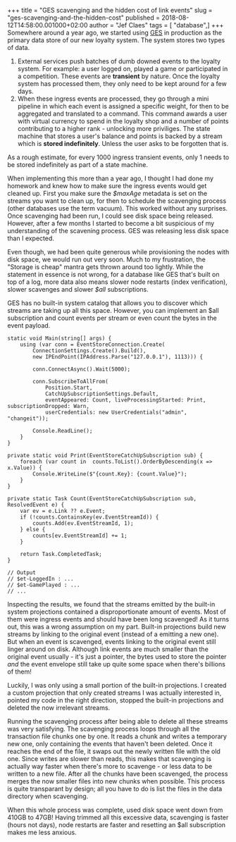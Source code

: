 +++
title = "GES scavenging and the hidden cost of link events"
slug = "ges-scavenging-and-the-hidden-cost"
published = 2018-08-12T14:58:00.001000+02:00
author = "Jef Claes"
tags = [ "database",]
+++
Somewhere around a year ago, we started using
[GES](https://eventstore.org/) in production as the primary data store
of our new loyalty system. The system stores two types of data.  

1.  External services push batches of dumb downed events to the loyalty
    system. For example: a user logged on, played a game or participated
    in a competition. These events are **transient** by nature. Once the
    loyalty system has processed them, they only need to be kept around
    for a few days.
2.  When these ingress events are processed, they go through a mini
    pipeline in which each event is assigned a specific weight, for then
    to be aggregated and translated to a command. This command awards a
    user with virtual currency to spend in the loyalty shop and a number
    of points contributing to a higher rank - unlocking more priviliges.
    The state machine that stores a user's balance and points is backed
    by a stream which is **stored indefinitely**. Unless the user asks
    to be forgotten that is.

As a rough estimate, for every 1000 ingress transient events, only 1
needs to be stored indefinitely as part of a state machine.

  

When implementing this more than a year ago, I thought I had done my
homework and knew how to make sure the ingress events would get cleaned
up. First you make sure the *$maxAge* metadata is set on the streams you
want to clean up, for then to schedule the scavenging process (other
databases use the term vacuum). This worked without any surprises. Once
scavenging had been run, I could see disk space being released. However,
after a few months I started to become a bit suspicious of my
understanding of the scavening process. GES was releasing less disk
space than I expected.

  

Even though, we had been quite generous while provisioning the nodes
with disk space, we would run out very soon. Much to my frustration, the
"Storage is cheap" mantra gets thrown around too lightly. While the
statement in essence is not wrong, for a database like GES that's built
on top of a log, more data also means slower node restarts (index
verification), slower scavenges and slower *$all* subscriptions.

  

GES has no built-in system catalog that allows you to discover which
streams are taking up all this space. However, you can implement an $all
subscription and count events per stream or even count the bytes in the
event payload.

```
static void Main(string[] args) {
    using (var conn = EventStoreConnection.Create(
        ConnectionSettings.Create().Build(),
        new IPEndPoint(IPAddress.Parse("127.0.0.1"), 1113))) {

        conn.ConnectAsync().Wait(5000);

        conn.SubscribeToAllFrom(
            Position.Start,
            CatchUpSubscriptionSettings.Default,
            eventAppeared: Count, liveProcessingStarted: Print, subscriptionDropped: Warn,
            userCredentials: new UserCredentials("admin", "changeit"));

        Console.ReadLine();
    }
}

private static void Print(EventStoreCatchUpSubscription sub) {
    foreach (var count in  counts.ToList().OrderByDescending(x => x.Value)) {
        Console.WriteLine($"{count.Key}: {count.Value}");
    }
}

private static Task Count(EventStoreCatchUpSubscription sub, ResolvedEvent e) {
    var ev = e.Link ?? e.Event;
    if (!counts.ContainsKey(ev.EventStreamId)) {
        counts.Add(ev.EventStreamId, 1);
    } else {
        counts[ev.EventStreamId] += 1;
    }

    return Task.CompletedTask;
}

// Output
// $et-LoggedIn : ...
// $et-GamePlayed : ...
// ...
```

Inspecting the results, we found that the streams emitted by the
built-in system projections contained a disproportionate amount of
events. Most of them were ingress events and should have been long
scavenged! As it turns out, this was a wrong assumption on my part.
Built-in projections build new streams by linking to the original event
(instead of a emitting a new one). But when an event is scavenged,
events linking to the original event still linger around on disk.
Although link events are much smaller than the original event usually -
it's just a pointer, the bytes used to store the pointer *and* the event
envelope still take up quite some space when there's billions of them!  
  
Luckily, I was only using a small portion of the built-in projections. I
created a custom projection that only created streams I was actually
interested in, pointed my code in the right direction, stopped the
built-in projections and deleted the now irrelevant streams.

  

Running the scavenging process after being able to delete all these
streams was very satisfying. The scavenging process loops through all
the transaction file chunks one by one. It reads a chunk and writes a
temporary new one, only containing the events that haven't been deleted.
Once it reaches the end of the file, it swaps out the newly written file
with the old one. Since writes are slower than reads, this makes that
scavenging is actually way faster when there's more to scavenge - or
less data to be written to a new file. After all the chunks have been
scavenged, the process merges the now smaller files into new chunks when
possible. This process is quite transparant by design; all you have to
do is list the files in the data directory when scavenging.  
  
When this whole process was complete, used disk space went down from
410GB to 47GB! Having trimmed all this excessive data, scavenging is
faster (hours not days), node restarts are faster and resetting an $all
subscription makes me less anxious.
